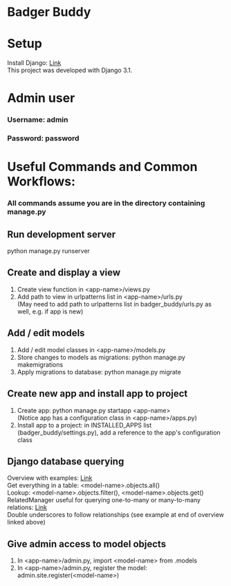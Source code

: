 # Badger Buddy

# Setup
Install Django: [Link](https://docs.djangoproject.com/en/3.1/intro/install/)\
This project was developed with Django 3.1. 

# Admin user
### Username: admin
### Password: password

# Useful Commands and Common Workflows:
### All commands assume you are in the directory containing manage.py

## Run development server
python manage.py runserver

## Create and display a view
1. Create view function in \<app-name\>/views.py
2. Add path to view in urlpatterns list in \<app-name\>/urls.py \
   (May need to add path to urlpatterns list in badger_buddy/urls.py as well, e.g. if app is new)

## Add / edit models
1. Add / edit model classes in \<app-name\>/models.py
2. Store changes to models as migrations: python manage.py makemigrations
3. Apply migrations to database: python manage.py migrate

## Create new app and install app to project
1. Create app: python manage.py startapp \<app-name\>\
   (Notice app has a configuration class in \<app-name\>/apps.py)
2. Install app to a project: in INSTALLED_APPS list (badger_buddy/settings.py), add a reference to the app's configuration class

## Django database querying
Overview with examples: [Link](https://docs.djangoproject.com/en/3.1/intro/tutorial02/#playing-with-the-api)\
Get everything in a table: \<model-name\>.objects.all()\
Lookup: \<model-name\>.objects.filter(), \<model-name\>.objects.get()\
RelatedManager useful for querying one-to-many or many-to-many relations: [Link](https://docs.djangoproject.com/en/3.1/ref/models/relations/)\
Double underscores to follow relationships (see example at end of overview linked above)

## Give admin access to model objects
1. In \<app-name\>/admin.py, import \<model-name\> from .models
2. In \<app-name\>/admin.py, register the model: admin.site.register(\<model-name\>)



